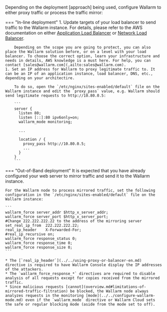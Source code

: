 Depending on the deployment [approach] being used, configure Wallarm to either proxy traffic or process the traffic mirror:

=== "In-line deployment"
    1. Update targets of your load balancer to send traffic to the Wallarm instance. For details, please refer to the AWS documentation on either [Application Load Balancer](https://docs.aws.amazon.com/elasticloadbalancing/latest/application/create-application-load-balancer.html) or [Network Load Balancer](https://docs.aws.amazon.com/elasticloadbalancing/latest/network/create-network-load-balancer.html).

        Depending on the scope you are going to protect, you can also place the Wallarm solution before, or on a level with your load balancer. To choose the correct option, learn your infrastructure and needs in details, AWS knowledge is a must here. For help, you can contact [sales@wallarm.com](,ailto:sales@wallarm.com).
    1. Set an IP address for Wallarm to proxy legitimate traffic to. It can be an IP of an application instance, load balancer, DNS, etc., depending on your architectire.
    
        To do so, open the `/etc/nginx/sites-enabled/default` file on the Wallarm instance and edit the `proxy_pass` value, e.g. Wallarm should send legitimate requests to http://10.80.0.5:

        ```
        server {
          listen 80;
          listen [::]:80 ipv6only=on;
          wallarm_mode monitoring;

          ...

          location / {
            proxy_pass http://10.80.0.5; 
            ...
          }
        }
        ```
=== "Out-of-Band deployment"
    It is expected that you have already configured your web server to mirror traffic and send it to the Wallarm instance.

    For the Wallarm node to process mirrored traffic, set the following configuration in the `/etc/nginx/sites-enabled/default` file on the Wallarm instance:

    ```
    wallarm_force server_addr $http_x_server_addr;
    wallarm_force server_port $http_x_server_port;
    #Change 222.222.222.22 to the address of the mirroring server
    set_real_ip_from  222.222.222.22;
    real_ip_header    X-Forwarded-For;
    #real_ip_recursive on;
    wallarm_force response_status 0;
    wallarm_force response_time 0;
    wallarm_force response_size 0;
    ```

    * The [`real_ip_header`](../../using-proxy-or-balancer-en.md) directive is required to have Wallarm Console display the IP addresses of the attackers.
    * The `wallarm_force_response_*` directives are required to disable analysis of all requests except for copies received from the mirrored traffic.
    * Since malicious requests [cannot](overview.md#limitations-of-mirrored-traffic-filtration) be blocked, the Wallarm node always analyzes requests in the monitoring [mode](../../configure-wallarm-mode.md) even if the `wallarm_mode` directive or Wallarm Cloud sets the safe or regular blocking mode (aside from the mode set to off).
